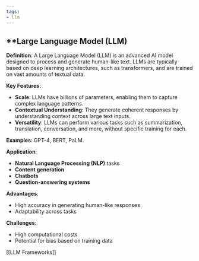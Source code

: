 ```yaml
---
tags:
- llm
---
```


## **Large Language Model (LLM)

**Definition**:
A Large Language Model (LLM) is an advanced AI model designed to process and generate human-like text. LLMs are typically based on deep learning architectures, such as transformers, and are trained on vast amounts of textual data.

**Key Features**:

- **Scale**: LLMs have billions of parameters, enabling them to capture complex language patterns.
- **Contextual Understanding**: They generate coherent responses by understanding context across large text inputs.
- **Versatility**: LLMs can perform various tasks such as summarization, translation, conversation, and more, without specific training for each.

**Examples**: GPT-4, BERT, PaLM.

**Application**:

- **Natural Language Processing (NLP)** tasks
- **Content generation**
- **Chatbots**
- **Question-answering systems**

**Advantages**:

- High accuracy in generating human-like responses
- Adaptability across tasks

**Challenges**:

- High computational costs
- Potential for bias based on training data

 [[LLM Frameworks]]
